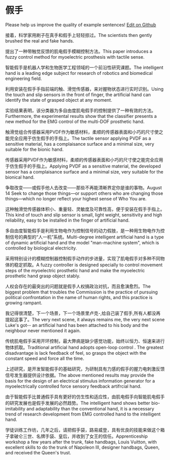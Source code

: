 # 假手

Please help us improve the quality of example sentences! [Edit on Github](https://github.com/jiyushe/jiyu-example-sentence-source/blob/main/chinese/jiashou.md)

<p><span class="chinese">接着，科学家用刷子在真手和假手上轻轻掠过。</span><span class="english">The scientists then gently brushed the real and fake hands.</span></p>

<p><span class="chinese">提出了一种带触觉反馈的肌电假手模糊控制方法。</span><span class="english">This paper introduces a fuzzy control method for myoelectric prosthesis with tactile sense.</span></p>

<p><span class="chinese">智能假手是机器人学和生物医学工程领域的一个前沿性研究课题。</span><span class="english">The intelligent hand is a leading edge subject for research of robotics and biomedical engineering field.</span></p>

<p><span class="chinese">利用安装在假手手指前端的触、滑觉传感器，来对握物状态进行实时识别。</span><span class="english">Using the touch and slip sensors in the front of finger, the artificial hand can identify the state of grasped object at any moment.</span></p>

<p><span class="chinese">实验结果表明，该分类器为多自由度肌电假手的控制提供了一种有效的方法。</span><span class="english">Furthermore, the experimental results show that the classifier presents a new method for the EMG control of the multi-DOF prosthetic hand.</span></p>

<p><span class="chinese">触滑觉组合传感器采用PVDF作为敏感材料，柔顺的传感器表面和小巧的尺寸使之能完全应用于仿生假手的手指上。</span><span class="english">The tactile sensor applying PVDF as a sensitive material, has a complaisance surface and a minimal size, very suitable for the bionic hand.</span></p>

<p><span class="chinese">传感器采用PVDF作为敏感材料，柔顺的传感器表面和小巧的尺寸使之能完全应用于仿生假手的手指上。</span><span class="english">Applying PVDF as a sensitive material, the developed sensor has a complaisance surface and a minimal size, very suitable for the bionical hand.</span></p>

<p><span class="chinese">争取改变——或假手他人去改变——那些不再能清晰界定你是谁的事物。</span><span class="english">August 14 Seek to change those things—or support others who are changing those things—which no longer reflect your highest sense of Who You are.</span></p>

<p><span class="chinese">这种触滑觉传感器体积小、重量轻、灵敏度及可靠性高，便于安装在假手手指上。</span><span class="english">This kind of touch and slip sensor is small, light weight, sensitivity and high reliability, easy to be installed in the finger of artificial hand.</span></p>

<p><span class="chinese">多自由度智能假手是利用生物电作为控制信号的动力假肢，是一种用生物电作为控制信号的典型的“人一机”系统。</span><span class="english">Multi-degree intelligent artificial hand is a type of dynamic artificial hand and the model "man-machine system", which is controlled by biological electricity.</span></p>

<p><span class="chinese">采用特别设计的模糊控制器控制假手动作的步进量，实现了肌电假手对多种不同物体的稳定抓取。</span><span class="english">A fuzzy controller is designed specially to control movement steps of the myoelectric prosthetic hand and make the myoelectric prosthetic hand grasp object stably.</span></p>

<p><span class="chinese">人权会存在的最突出的问题就是假手人权搞政治对抗，而且愈演愈烈。</span><span class="english">The biggest problem that troubles the Commission is the practice of pursuing political confrontation in the name of human rights, and this practice is growing rampant.</span></p>

<p><span class="chinese">我记得很清楚，下一个场景，下一个场景里卢克-,给自己装了假手,所有人都没再提起这事了。</span><span class="english">The very next scene, it always remains me, the very next scene Luke's got-- an artificial hand has been attached to his body and the neighbour never mentioned it again.</span></p>

<p><span class="chinese">传统肌电假手采用开环控制，最大弊病是缺少感觉功能，始终以恒力、恒速来进行物体抓取。</span><span class="english">Traditional artificial hand adopts open-loop control . The greatest disadvantage is lack feedback of feel, so grasps the object with the constant speed and force all the time.</span></p>

<p><span class="chinese">上述研究，是开发智能假手的基础研究，为研制具有力感的假手的握力电刺激反馈信号发生器提供设计依据。</span><span class="english">The above mentioned results may provide the basis for the design of an electrical stimulus information generator for a myoelectrically controlled force sensory feedback artifrcial hand.</span></p>

<p><span class="chinese">由于智能假手比普通假手具有更好的仿生性和适应性，由肌电假手向智能肌电假手的研究发展也是假手发展的必然趋势。</span><span class="english">The intelligent hand shows better bio- imitability and adaptability than the conventional hand, it is a necessary trend of research development from EMG controlled hand to the intelligent hand.</span></p>

<p><span class="chinese">学徒训练工作坊，几年之后，请把假手袋，路易威登，具有优良的技能来做这个箱子拿破仑三世、名牌手袋、皇后，并收到了女王的信任。</span><span class="english">Apprenticeship workshop a few years after the trunk, fake handbags, Louis Vuitton, with excellent skills to do the trunk of Napoleon III, designer handbags, Queen, and received the Queen's trust.</span></p>

